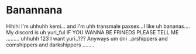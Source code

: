 # Banannana
 Hihihi I'm uhhuhh kemi... and I'm uhh transmale paxsex...I like uh bananas.... My discord is uh yuri_ful IF YOU WANNA BE FRINEDS PLEASE TELL ME ......... uhhuhh 123 I want yuri..??? Anyways um dni ..prshippers and comshippers and darkshippers .....… 
